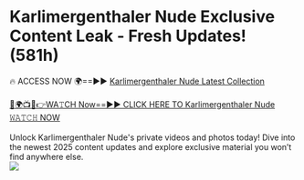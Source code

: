 # Karlimergenthaler Nude Exclusive Content Leak - Fresh Updates! (581h)

🔥 ACCESS NOW 🌍==►► <a href="https://tinyurl.com/yc657z5k" rel="nofollow">Karlimergenthaler Nude Latest Collection</a>
<br><br>
[🔴🌍📺📱👉WA𝚃CH Now==►► CLICK HERE TO Karlimergenthaler Nude 𝚆𝙰𝚃𝙲𝙷 NOW](https://tinyurl.com/yc657z5k)
<br><br>
Unlock Karlimergenthaler Nude's private videos and photos today! Dive into the newest 2025 content updates and explore exclusive material you won’t find anywhere else.
<br>
<a href="https://tinyurl.com/yc657z5k" rel="nofollow" data-target="animated-image.originalLink"><img src="https://camo.githubusercontent.com/8a4f000d20f83aca3bf7ec5f350d767afa0574a8a352519fd8cfa583a6f93a33/68747470733a2f2f692e696d6775722e636f6d2f644a486b345a712e676966" data-canonical-src="https://i.imgur.com/dJHk4Zq.gif" style="max-width: 100%; display: inline-block;" data-target="animated-image.originalImage"></a>
<br>
